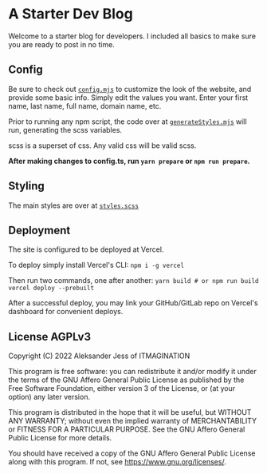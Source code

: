 # A Starter Dev Blog

Welcome to a starter blog for developers. I included all basics to make sure you are ready to post in no time. 

## Config
Be sure to check out [`config.mjs`](./config.mjs) to customize the look of the website, and provide some basic info. Simply edit the values you want. Enter your first name, last name, full name, domain name, etc.

Prior to running any npm script, the code over at [`generateStyles.mjs`](./generateStyles.mjs) will run, generating the scss variables.

scss is a superset of css. Any valid css will be valid scss.

**After making changes to config.ts, run `yarn prepare` or `npm run prepare`.**

## Styling
The main styles are over at [`styles.scss`](./src/styles/styles.scss)

## Deployment
The site is configured to be deployed at Vercel. 

To deploy simply install Vercel's CLI:
`npm i -g vercel`

Then run two commands, one after another:
`yarn build # or npm run build`
`vercel deploy --prebuilt`

After a successful deploy, you may link your GitHub/GitLab repo on Vercel's dashboard for convenient deploys.

## License AGPLv3
Copyright (C) 2022 Aleksander Jess of ITMAGINATION

This program is free software: you can redistribute it and/or modify it under the terms of the GNU Affero General Public License as published by the Free Software Foundation, either version 3 of the License, or (at your option) any later version.

This program is distributed in the hope that it will be useful, but WITHOUT ANY WARRANTY; without even the implied warranty of MERCHANTABILITY or FITNESS FOR A PARTICULAR PURPOSE. See the GNU Affero General Public License for more details.

You should have received a copy of the GNU Affero General Public License along with this program. If not, see <https://www.gnu.org/licenses/>.
